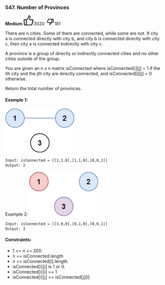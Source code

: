 ### 547. Number of Provinces
**Medium** <img src="../imgs/upvote.svg"/>3020&nbsp;&nbsp;<img src="../imgs/downvote.svg"/>181

There are n cities. Some of them are connected, while some are not. If city a is connected directly with city b, and city b is connected directly with city c, then city a is connected indirectly with city c.

A province is a group of directly or indirectly connected cities and no other cities outside of the group.

You are given an n x n matrix isConnected where isConnected[i][j] = 1 if the ith city and the jth city are directly connected, and isConnected[i][j] = 0 otherwise.

Return the total number of provinces.

#### Example 1:
![](imgs/graph1.jpg)
```
Input: isConnected = [[1,1,0],[1,1,0],[0,0,1]]
Output: 2
```

Example 2:
![](imgs/graph2.jpg)
```
Input: isConnected = [[1,0,0],[0,1,0],[0,0,1]]
Output: 3
``` 

#### Constraints:
- 1 <= n <= 200
- n == isConnected.length
- n == isConnected[i].length
- isConnected[i][j] is 1 or 0.
- isConnected[i][i] == 1
- isConnected[i][j] == isConnected[j][i]
